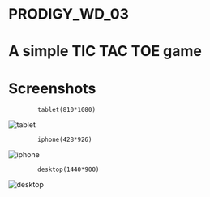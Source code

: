 # PRODIGY_WD_03

# A simple TIC TAC TOE game

# Screenshots

            tablet(810*1080)
![tablet](https://github.com/Polarizer5/PRODIGY_WD_03/assets/138270769/35e9e7d5-bc8f-411b-a0a3-fbe10d1b5fa4)

            iphone(428*926)
![iphone](https://github.com/Polarizer5/PRODIGY_WD_03/assets/138270769/633b9d5d-0a71-4bac-9b3a-0ae687cb0160)

            desktop(1440*900)
![desktop](https://github.com/Polarizer5/PRODIGY_WD_03/assets/138270769/1f87bb7a-5825-4983-b437-51db71e0e487)
            
